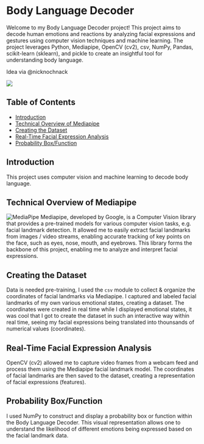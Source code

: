 # Body Language Decoder

Welcome to my Body Language Decoder project! This project aims to decode human emotions and reactions by analyzing facial expressions and gestures using computer vision techniques and machine learning. The project leverages Python, Mediapipe, OpenCV (cv2), csv, NumPy, Pandas, scikit-learn (sklearn), and pickle to create an insightful tool for understanding body language.

Idea via @nicknochnack

![](https://github.com/AaTekle/Body-Language-Decoder/blob/main/gif/0816.gif)


## Table of Contents

- [Introduction](#introduction)
- [Technical Overview of Mediapipe](#technical-overview-of-mediapipe)
- [Creating the Dataset](#creating-the-dataset)
- [Real-Time Facial Expression Analysis](#real-time-facial-expression-analysis)
- [Probability Box/Function](#probability-boxfunction)

## Introduction

This project uses computer vision and machine learning to decode body language.

## Technical Overview of Mediapipe
![MediaPipe](https://editor.analyticsvidhya.com/uploads/53474logo_horizontal_color.png)
Mediapipe, developed by Google, is a Computer Vision library that provides a pre-trained models for various computer vision tasks, e.g. facial landmark detection. It allowed me to easily extract facial landmarks from images / video streams, enabling accurate tracking of key points on the face, such as eyes, nose, mouth, and eyebrows. This library forms the backbone of this project, enabling me to analyze and interpret facial expressions.

## Creating the Dataset

Data is needed pre-training, I used the `csv` module to collect & organize the coordinates of facial landmarks via Mediapipe. I captured and labeled facial landmarks of my own various emotional states, creating a dataset. The coordinates were created in real time while I displayed emotional states, it was cool that I got to create the dataset in such an interactive way within real time, seeing my facial expressions being translated into thounsands of numerical values (coordinates).

## Real-Time Facial Expression Analysis

OpenCV (cv2) allowed me to capture video frames from a webcam feed and process them using the Mediapipe facial landmark model. The coordinates of facial landmarks are then saved to the dataset, creating a representation of facial expressions (features).

## Probability Box/Function

I used NumPy to construct and display a probability box or function within the Body Language Decoder. This visual representation allows one to understand the likelihood of different emotions being expressed based on the facial landmark data.
